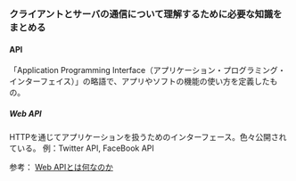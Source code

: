 ### クライアントとサーバの通信について理解するために必要な知識をまとめる

#### API
「Application Programming Interface（アプリケーション・プログラミング・インターフェイス）」の略語で、アプリやソフトの機能の使い方を定義したもの。

##### Web API
HTTPを通じてアプリケーションを扱うためのインターフェース。色々公開されている。
例：Twitter API, FaceBook API

参考： [Web APIとは何なのか](https://qiita.com/NagaokaKenichi/items/df4c8455ab527aeacf02)
